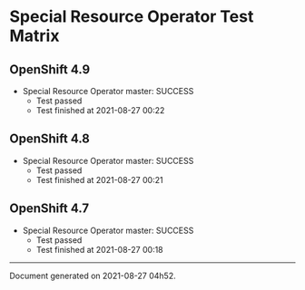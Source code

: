 
Special Resource Operator Test Matrix
=====================================

OpenShift 4.9
-------------


* Special Resource Operator master: SUCCESS
  - Test passed
  - Test finished at 2021-08-27 00:22

OpenShift 4.8
-------------


* Special Resource Operator master: SUCCESS
  - Test passed
  - Test finished at 2021-08-27 00:21

OpenShift 4.7
-------------


* Special Resource Operator master: SUCCESS
  - Test passed
  - Test finished at 2021-08-27 00:18


---
Document generated on 2021-08-27 04h52.
